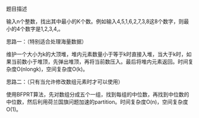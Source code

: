 题目描述

输入n个整数，找出其中最小的K个数。例如输入4,5,1,6,2,7,3,8这8个数字，则最小的4个数字是1,2,3,4,。

思路一：（特别适合处理海量数据）

维护一个大小为k的大顶堆，堆内元素数量小于等于k时直接入堆，当大于k时，如果当前数小于堆顶，先弹出堆顶，再将当前数压入。最后将堆内元素返回。时间复杂度O(nlongk)，空间复杂度O(k)。

思路二：（只有当允许修改数组元素时才可以使用）

使用BFPRT算法，先对数组分成五个一组，找到每组的中位数，再找到中位数的中位数，然后利用荷兰国旗问题加速的partition。时间复杂度O(n)，空间复杂度O(1)。
